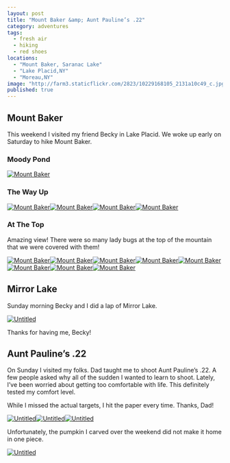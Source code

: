 ```yaml
---
layout: post
title: "Mount Baker &amp; Aunt Pauline’s .22"
category: adventures
tags: 
  - fresh air
  - hiking
  - red shoes
locations: 
  - "Mount Baker, Saranac Lake"
  - "Lake Placid,NY"
  - "Moreau,NY"
image: "http://farm3.staticflickr.com/2823/10229168105_2131a10c49_c.jpg"
published: true
---
```


## Mount Baker

This weekend I visited my friend Becky in Lake Placid. We woke up early on Saturday to hike Mount Baker.

### Moody Pond

<a href="http://www.flickr.com/photos/katydecorah/10228436205/" title="Mount Baker by katydecorah, on Flickr"><img src="http://farm6.staticflickr.com/5473/10228436205_42f300a7c8_c.jpg" class="pop-out" alt="Mount Baker"></a>

### The Way Up
<a href="http://www.flickr.com/photos/katydecorah/10229556136/" title="Mount Baker by katydecorah, on Flickr"><img src="http://farm6.staticflickr.com/5506/10229556136_89125b83fc_c.jpg" alt="Mount Baker"></a><a href="http://www.flickr.com/photos/katydecorah/10228443015/" title="Mount Baker by katydecorah, on Flickr"><img src="http://farm4.staticflickr.com/3825/10228443015_e56a146f94_c.jpg" class="img-thirds" alt="Mount Baker"></a><a href="http://www.flickr.com/photos/katydecorah/10228363744/" title="Mount Baker by katydecorah, on Flickr"><img src="http://farm9.staticflickr.com/8129/10228363744_5dfd3edf98_c.jpg" class="img-thirds" alt="Mount Baker"></a><a href="http://www.flickr.com/photos/katydecorah/10228465956/" title="Mount Baker by katydecorah, on Flickr"><img src="http://farm3.staticflickr.com/2866/10228465956_f0cb619a36_c.jpg" class="img-thirds" alt="Mount Baker"></a>

### At The Top

Amazing view! There were so many lady bugs at the top of the mountain that we were covered with them!

<a href="http://www.flickr.com/photos/katydecorah/10228475395/" title="Mount Baker by katydecorah, on Flickr"><img src="http://farm3.staticflickr.com/2867/10228475395_4796967793_c.jpg" class="img-thirds" alt="Mount Baker"></a><a href="http://www.flickr.com/photos/katydecorah/10228487136/" title="Mount Baker by katydecorah, on Flickr"><img src="http://farm8.staticflickr.com/7433/10228487136_3c1be43ca7_c.jpg" class="img-thirds" alt="Mount Baker"></a><a href="http://www.flickr.com/photos/katydecorah/10229582776/" title="Mount Baker by katydecorah, on Flickr"><img src="http://farm6.staticflickr.com/5331/10229582776_73c72aa430_c.jpg" class="img-thirds" alt="Mount Baker"></a><a href="http://www.flickr.com/photos/katydecorah/10228385864/" title="Mount Baker by katydecorah, on Flickr"><img src="http://farm8.staticflickr.com/7438/10228385864_d7ee2ea3d0_c.jpg" class="img-half" alt="Mount Baker"></a><a href="http://www.flickr.com/photos/katydecorah/10229168105/" title="Mount Baker by katydecorah, on Flickr"><img src="http://farm3.staticflickr.com/2823/10229168105_2131a10c49_c.jpg" class="img-half" alt="Mount Baker"></a><a href="http://www.flickr.com/photos/katydecorah/10229542466/" title="Mount Baker by katydecorah, on Flickr"><img src="http://farm4.staticflickr.com/3701/10229542466_a47b9a684f_c.jpg" class="pop-out" alt="Mount Baker"></a><a href="http://www.flickr.com/photos/katydecorah/10229629013/" title="Mount Baker by katydecorah, on Flickr"><img src="http://farm8.staticflickr.com/7446/10229629013_588e4dba5d_c.jpg" class="img-half" alt="Mount Baker"></a><a href="http://www.flickr.com/photos/katydecorah/10229654363/" title="Mount Baker by katydecorah, on Flickr"><img src="http://farm4.staticflickr.com/3682/10229654363_e9af7b0bcc_c.jpg" class="img-half" alt="Mount Baker"></a>

## Mirror Lake

Sunday morning Becky and I did a lap of Mirror Lake.

<a href="http://www.flickr.com/photos/katydecorah/10281533086/" title="Untitled by katydecorah, on Flickr"><img src="http://farm4.staticflickr.com/3733/10281533086_e2510124a4_c.jpg" class="pop-out" alt="Untitled"></a>

Thanks for having me, Becky!

## Aunt Pauline&rsquo;s .22

On Sunday I visited my folks. Dad taught me to shoot Aunt Pauline&rsquo;s .22. A few people asked why all of the sudden I wanted to learn to shoot. Lately, I&rsquo;ve been worried about getting too comfortable with life. This definitely tested my comfort level.

While I missed the actual targets, I hit the paper every time. Thanks, Dad!

<a href="http://www.flickr.com/photos/katydecorah/10281536256/" title="Untitled by katydecorah, on Flickr"><img src="http://farm6.staticflickr.com/5443/10281536256_38b72ee1b5_c.jpg" class="img-half" alt="Untitled"></a><a href="http://www.flickr.com/photos/katydecorah/10281540056/" title="Untitled by katydecorah, on Flickr"><img src="http://farm6.staticflickr.com/5462/10281540056_49d001cedc_c.jpg" class="img-half" alt="Untitled"></a><a href="http://www.flickr.com/photos/katydecorah/10281446704/" title="Untitled by katydecorah, on Flickr"><img src="http://farm6.staticflickr.com/5445/10281446704_08034dab80_c.jpg" alt="Untitled"></a>

Unfortunately, the pumpkin I carved over the weekend did not make it home in one piece.

<a href="http://www.flickr.com/photos/katydecorah/10281529596/" title="Untitled by katydecorah, on Flickr"><img src="http://farm4.staticflickr.com/3694/10281529596_16eee5041c_c.jpg" alt="Untitled"></a>